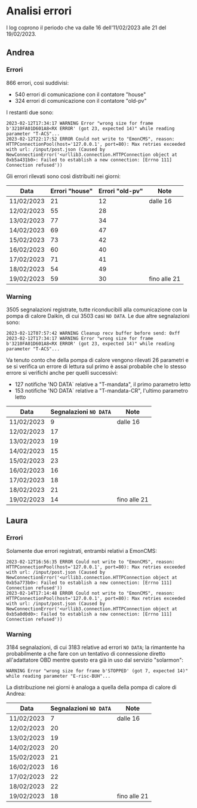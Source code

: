 # Analisi errori

I log coprono il periodo che va dalle 16 dell'11/02/2023 alle 21 del 19/02/2023.

## Andrea

### Errori

866 errori, così suddivisi:

* 540 errori di comunicazione con il contatore "house"
* 324 errori di comunicazione con il contatore "old-pv"

I restanti due sono:

    2023-02-12T17:34:17 WARNING Error "wrong size for frame b'3210FA01D601A8<RX ERROR' (got 23, expected 14)" while reading parameter "T-ACS"...
    2023-02-12T22:17:52 ERROR Could not write to "EmonCMS", reason: HTTPConnectionPool(host='127.0.0.1', port=80): Max retries exceeded with url: /input/post.json (Caused by NewConnectionError('<urllib3.connection.HTTPConnection object at 0xb5a431b0>: Failed to establish a new connection: [Errno 111] Connection refused'))

Gli errori rilevati sono così distribuiti nei giorni:

| Data       | Errori "house" | Errori "old-pv" | Note         |
|------------|----------------|-----------------|--------------|
| 11/02/2023 |             21 |              12 | dalle 16     |
| 12/02/2023 |             55 |              28 |              |
| 13/02/2023 |             77 |              34 |              |
| 14/02/2023 |             69 |              47 |              |
| 15/02/2023 |             73 |              42 |              |
| 16/02/2023 |             60 |              40 |              |
| 17/02/2023 |             71 |              41 |              |
| 18/02/2023 |             54 |              49 |              |
| 19/02/2023 |             59 |              30 | fino alle 21 |

### Warning

3505 segnalazioni registrate, tutte riconducibili alla comunicazione con la pompa di calore Daikin, di cui 3503 casi `NO DATA`. Le due altre segnalazioni sono:

    2023-02-12T07:57:42 WARNING Cleanup recv buffer before send: 0xff
    2023-02-12T17:34:17 WARNING Error "wrong size for frame b'3210FA01D601A8<RX ERROR' (got 23, expected 14)" while reading parameter "T-ACS"...

Va tenuto conto che della pompa di calore vengono rilevati 26 parametri e se si verifica un errore di lettura sul primo è assai probabile che lo stesso errore si verifichi anche per quelli successivi:

* 127 notifiche 'NO DATA` relative a "T-mandata", il primo parametro letto
* 153 notifiche 'NO DATA` relative a "T-mandata-CR", l'ultimo parametro letto

| Data       | Segnalazioni `NO DATA` | Note         |
|------------|------------------------|--------------|
| 11/02/2023 |                      9 | dalle 16     |
| 12/02/2023 |                     17 |              |
| 13/02/2023 |                     19 |              |
| 14/02/2023 |                     15 |              |
| 15/02/2023 |                     23 |              |
| 16/02/2023 |                     16 |              |
| 17/02/2023 |                     18 |              |
| 18/02/2023 |                     21 |              |
| 19/02/2023 |                     14 | fino alle 21 |

## Laura

### Errori

Solamente due errori registrati, entrambi relativi a EmonCMS:

    2023-02-12T16:56:35 ERROR Could not write to "EmonCMS", reason: HTTPConnectionPool(host='127.0.0.1', port=80): Max retries exceeded with url: /input/post.json (Caused by NewConnectionError('<urllib3.connection.HTTPConnection object at 0xb5a773b0>: Failed to establish a new connection: [Errno 111] Connection refused'))
    2023-02-14T17:14:48 ERROR Could not write to "EmonCMS", reason: HTTPConnectionPool(host='127.0.0.1', port=80): Max retries exceeded with url: /input/post.json (Caused by NewConnectionError('<urllib3.connection.HTTPConnection object at 0xb5a0d0d0>: Failed to establish a new connection: [Errno 111] Connection refused'))

### Warning

3184 segnalazioni, di cui 3183 relative ad errori `NO DATA`; la rimantente ha probabilmente a che fare con un tentativo di connessione diretto all'adattatore OBD mentre questo era già in uso dal servizio "solarmon":

    WARNING Error "wrong size for frame b'STOPPED' (got 7, expected 14)" while reading parameter "E-risc-BUH"...

La distribuzione nei giorni è analoga a quella della pompa di calore di Andrea:

| Data       | Segnalazioni `NO DATA` | Note         |
|------------|------------------------|--------------|
| 11/02/2023 |                      7 | dalle 16     |
| 12/02/2023 |                     20 |              |
| 13/02/2023 |                     19 |              |
| 14/02/2023 |                     20 |              |
| 15/02/2023 |                     21 |              |
| 16/02/2023 |                     16 |              |
| 17/02/2023 |                     22 |              |
| 18/02/2023 |                     22 |              |
| 19/02/2023 |                     18 | fino alle 21 |
